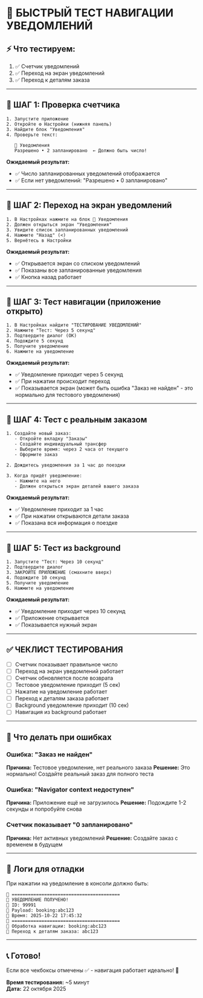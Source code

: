 # 🧪 БЫСТРЫЙ ТЕСТ НАВИГАЦИИ УВЕДОМЛЕНИЙ

## ⚡ Что тестируем:
1. ✅ Счетчик уведомлений
2. ✅ Переход на экран уведомлений
3. ✅ Переход к деталям заказа

---

## 📱 ШАГ 1: Проверка счетчика

```
1. Запустите приложение
2. Откройте ⚙️ Настройки (нижняя панель)
3. Найдите блок "Уведомления"
4. Проверьте текст:
   
   🔔 Уведомления
   Разрешено • 2 запланировано  ← Должно быть число!
```

**Ожидаемый результат:**
- ✅ Число запланированных уведомлений отображается
- ✅ Если нет уведомлений: "Разрешено • 0 запланировано"

---

## 📱 ШАГ 2: Переход на экран уведомлений

```
1. В Настройках нажмите на блок 🔔 Уведомления
2. Должен открыться экран "Уведомления"
3. Увидите список запланированных уведомлений
4. Нажмите "Назад" (<)
5. Вернётесь в Настройки
```

**Ожидаемый результат:**
- ✅ Открывается экран со списком уведомлений
- ✅ Показаны все запланированные уведомления
- ✅ Кнопка назад работает

---

## 📱 ШАГ 3: Тест навигации (приложение открыто)

```
1. В Настройках найдите "ТЕСТИРОВАНИЕ УВЕДОМЛЕНИЙ"
2. Нажмите "Тест: Через 5 секунд"
3. Подтвердите диалог (ОК)
4. Подождите 5 секунд
5. Получите уведомление
6. Нажмите на уведомление
```

**Ожидаемый результат:**
- ✅ Уведомление приходит через 5 секунд
- ✅ При нажатии происходит переход
- ✅ Показывается экран (может быть ошибка "Заказ не найден" - это нормально для тестового уведомления)

---

## 📱 ШАГ 4: Тест с реальным заказом

```
1. Создайте новый заказ:
   - Откройте вкладку "Заказы"
   - Создайте индивидуальный трансфер
   - Выберите время: через 2 часа от текущего
   - Оформите заказ

2. Дождитесь уведомления за 1 час до поездки

3. Когда придёт уведомление:
   - Нажмите на него
   - Должен открыться экран деталей вашего заказа
```

**Ожидаемый результат:**
- ✅ Уведомление приходит за 1 час
- ✅ При нажатии открываются детали заказа
- ✅ Показана вся информация о поездке

---

## 📱 ШАГ 5: Тест из background

```
1. Запустите "Тест: Через 10 секунд"
2. Подтвердите диалог
3. ЗАКРОЙТЕ ПРИЛОЖЕНИЕ (смахните вверх)
4. Подождите 10 секунд
5. Получите уведомление
6. Нажмите на уведомление
```

**Ожидаемый результат:**
- ✅ Уведомление приходит через 10 секунд
- ✅ Приложение открывается
- ✅ Показывается нужный экран

---

## ✅ ЧЕКЛИСТ ТЕСТИРОВАНИЯ

- [ ] Счетчик показывает правильное число
- [ ] Переход на экран уведомлений работает
- [ ] Счетчик обновляется после возврата
- [ ] Тестовое уведомление приходит (5 сек)
- [ ] Нажатие на уведомление работает
- [ ] Переход к деталям заказа работает
- [ ] Background уведомление приходит (10 сек)
- [ ] Навигация из background работает

---

## 🐛 Что делать при ошибках

### Ошибка: "Заказ не найден"
**Причина:** Тестовое уведомление, нет реального заказа
**Решение:** Это нормально! Создайте реальный заказ для полного теста

### Ошибка: "Navigator context недоступен"
**Причина:** Приложение ещё не загрузилось
**Решение:** Подождите 1-2 секунды и попробуйте снова

### Счетчик показывает "0 запланировано"
**Причина:** Нет активных уведомлений
**Решение:** Создайте заказ с временем в будущем

---

## 🎯 Логи для отладки

При нажатии на уведомление в консоли должно быть:

```
🔔 ========================================
🔔 УВЕДОМЛЕНИЕ ПОЛУЧЕНО!
🔔 ID: 99991
🔔 Payload: booking:abc123
🔔 Время: 2025-10-22 17:45:32
🔔 ========================================
🔔 Обработка навигации: booking:abc123
📱 Переход к деталям заказа: abc123
```

---

## 📞 Готово!

Если все чекбоксы отмечены ✅ - навигация работает идеально! 🎉

**Время тестирования:** ~5 минут  
**Дата:** 22 октября 2025
